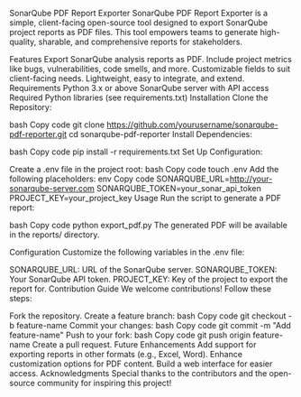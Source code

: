 SonarQube PDF Report Exporter
SonarQube PDF Report Exporter is a simple, client-facing open-source tool designed to export SonarQube project reports as PDF files. This tool empowers teams to generate high-quality, sharable, and comprehensive reports for stakeholders.

Features
Export SonarQube analysis reports as PDF.
Include project metrics like bugs, vulnerabilities, code smells, and more.
Customizable fields to suit client-facing needs.
Lightweight, easy to integrate, and extend.
Requirements
Python 3.x or above
SonarQube server with API access
Required Python libraries (see requirements.txt)
Installation
Clone the Repository:

bash
Copy code
git clone https://github.com/yourusername/sonarqube-pdf-reporter.git
cd sonarqube-pdf-reporter
Install Dependencies:

bash
Copy code
pip install -r requirements.txt
Set Up Configuration:

Create a .env file in the project root:
bash
Copy code
touch .env
Add the following placeholders:
env
Copy code
SONARQUBE_URL=http://your-sonarqube-server.com
SONARQUBE_TOKEN=your_sonar_api_token
PROJECT_KEY=your_project_key
Usage
Run the script to generate a PDF report:

bash
Copy code
python export_pdf.py
The generated PDF will be available in the reports/ directory.

Configuration
Customize the following variables in the .env file:

SONARQUBE_URL: URL of the SonarQube server.
SONARQUBE_TOKEN: Your SonarQube API token.
PROJECT_KEY: Key of the project to export the report for.
Contribution Guide
We welcome contributions! Follow these steps:

Fork the repository.
Create a feature branch:
bash
Copy code
git checkout -b feature-name
Commit your changes:
bash
Copy code
git commit -m "Add feature-name"
Push to your fork:
bash
Copy code
git push origin feature-name
Create a pull request.
Future Enhancements
Add support for exporting reports in other formats (e.g., Excel, Word).
Enhance customization options for PDF content.
Build a web interface for easier access.
Acknowledgments
Special thanks to the contributors and the open-source community for inspiring this project!
